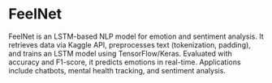 # FeelNet
FeelNet is an LSTM-based NLP model for emotion and sentiment analysis. It retrieves data via Kaggle API, preprocesses text (tokenization, padding), and trains an LSTM model using TensorFlow/Keras. Evaluated with accuracy and F1-score, it predicts emotions in real-time. Applications include chatbots, mental health tracking, and sentiment analysis.
